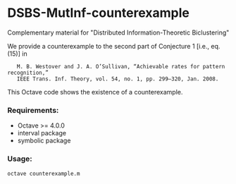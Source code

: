# DSBS-MutInf-counterexample
Complementary material for "Distributed Information-Theoretic Biclustering"

We provide a counterexample to the second part of Conjecture 1 [i.e., eq.(15)] in  
```
   M. B. Westover and J. A. O’Sullivan, “Achievable rates for pattern recognition,”  
   IEEE Trans. Inf. Theory, vol. 54, no. 1, pp. 299–320, Jan. 2008.
```

This Octave code shows the existence of a counterexample.

### Requirements:
* Octave >= 4.0.0
* interval package
* symbolic package

### Usage:
```
octave counterexample.m
```
